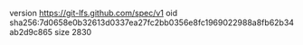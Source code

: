version https://git-lfs.github.com/spec/v1
oid sha256:7d0658e0b32613d0337ea27fc2bb0356e8fc1969022988a8fb62b34ab2d9c865
size 2830
